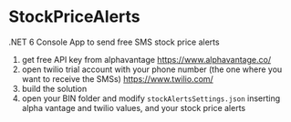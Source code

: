 # StockPriceAlerts
.NET 6 Console App to send free SMS stock price alerts 

1) get free API key from alphavantage https://www.alphavantage.co/
2) open twilio trial account with your phone number (the one where you want to receive the SMSs) https://www.twilio.com/
3) build the solution
4) open your BIN folder and modify `stockAlertsSettings.json` inserting alpha vantage and twilio values, and your stock price alerts





